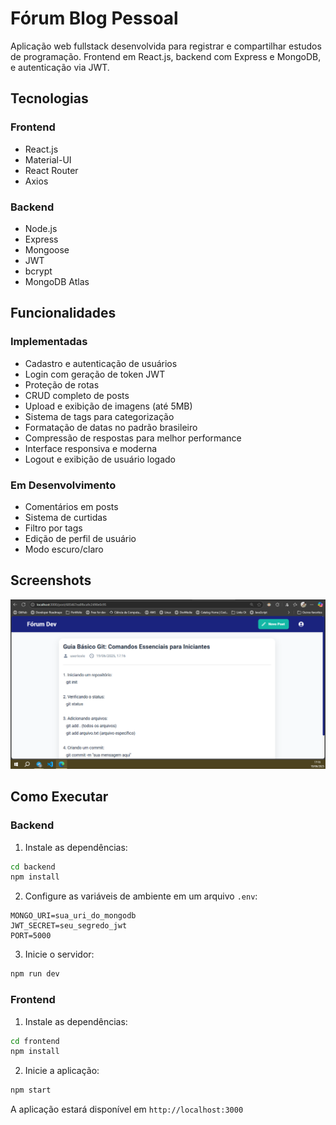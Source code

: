 # Fórum Blog Pessoal

Aplicação web fullstack desenvolvida para registrar e compartilhar estudos de programação.
Frontend em React.js, backend com Express e MongoDB, e autenticação via JWT.

## Tecnologias

### Frontend
- React.js
- Material-UI
- React Router
- Axios

### Backend
- Node.js
- Express
- Mongoose
- JWT
- bcrypt
- MongoDB Atlas

## Funcionalidades

### Implementadas
- Cadastro e autenticação de usuários
- Login com geração de token JWT
- Proteção de rotas
- CRUD completo de posts
- Upload e exibição de imagens (até 5MB)
- Sistema de tags para categorização
- Formatação de datas no padrão brasileiro
- Compressão de respostas para melhor performance
- Interface responsiva e moderna
- Logout e exibição de usuário logado

### Em Desenvolvimento
- Comentários em posts
- Sistema de curtidas
- Filtro por tags
- Edição de perfil de usuário
- Modo escuro/claro

## Screenshots

![Tela de desenvolvimento](frontend/public/readme/testes.png)

## Como Executar

### Backend
1. Instale as dependências:
```bash
cd backend
npm install
```

2. Configure as variáveis de ambiente em um arquivo `.env`:
```
MONGO_URI=sua_uri_do_mongodb
JWT_SECRET=seu_segredo_jwt
PORT=5000
```

3. Inicie o servidor:
```bash
npm run dev
```

### Frontend
1. Instale as dependências:
```bash
cd frontend
npm install
```

2. Inicie a aplicação:
```bash
npm start
```

A aplicação estará disponível em `http://localhost:3000`
